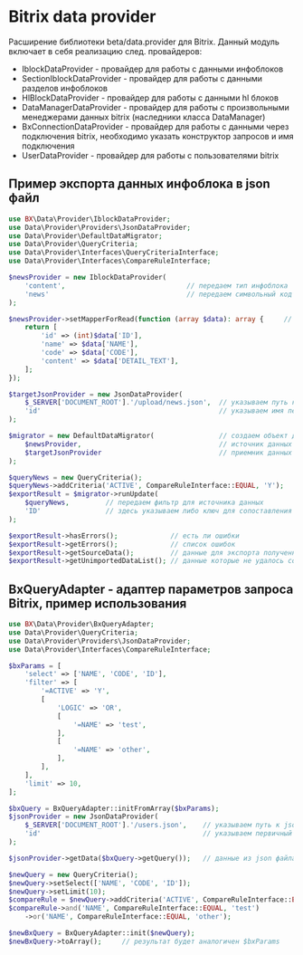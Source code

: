 # Bitrix data provider

Расширение библиотеки beta/data.provider для Bitrix. Данный модуль включает в себя реализацию след. провайдеров:

* IblockDataProvider - провайдер для работы с данными инфоблоков
* SectionIblockDataProvider - провайдер для работы с данными разделов инфоблоков
* HlBlockDataProvider - провайдер для работы с данными hl блоков
* DataManagerDataProvider - провайдер для работы с произвольными менеджерами данных bitrix (наследники класса DataManager)
* BxConnectionDataProvider - провайдер для работы с данными через подключения bitrix, необходимо указать конструктор запросов и имя подключения
* UserDataProvider - провайдер для работы с пользователями bitrix

## Пример экспорта данных инфоблока в json файл

```php
use BX\Data\Provider\IblockDataProvider;
use Data\Provider\Providers\JsonDataProvider;
use Data\Provider\DefaultDataMigrator;
use Data\Provider\QueryCriteria;
use Data\Provider\Interfaces\QueryCriteriaInterface;
use Data\Provider\Interfaces\CompareRuleInterface;

$newsProvider = new IblockDataProvider(
    'content',                              // передаем тип инфоблока
    'news'                                  // передаем символьный код инфоблока
);

$newsProvider->setMapperForRead(function (array $data): array {     // задаем маппер данных при запросе данных от провайдера
    return [
        'id' => (int)$data['ID'],
        'name' => $data['NAME'],
        'code' => $data['CODE'],
        'content' => $data['DETAIL_TEXT'],
    ];
});

$targetJsonProvider = new JsonDataProvider(
    $_SERVER['DOCUMENT_ROOT'].'/upload/news.json',  // указываем путь к файлу для сохранения
    'id'                                            // указываем имя первичного ключа
);

$migrator = new DefaultDataMigrator(                // создаем объект для обмена данными
    $newsProvider,                                  // источник данных
    $targetJsonProvider                             // приемник данных
);

$queryNews = new QueryCriteria();
$queryNews->addCriteria('ACTIVE', CompareRuleInterface::EQUAL, 'Y');    // сохранять в json файл будем только активные элементы
$exportResult = $migrator->runUpdate(
    $queryNews,         // передаем фильтр для источника данных
    'ID'                // здесь указываем либо ключ для сопоставления данных с первичным ключом приемника данных или же анонимную функцию вида function(array $dataItem): QueryCriteriaInterface
);

$exportResult->hasErrors();             // есть ли ошибки
$exportResult->getErrors();             // список ошибок
$exportResult->getSourceData();         // данные для экспорта полученные от источника
$exportResult->getUnimportedDataList(); // данные которые не удалось сохранить в json файл
```

## BxQueryAdapter - адаптер параметров запроса Bitrix, пример использования

```php
use BX\Data\Provider\BxQueryAdapter;
use Data\Provider\QueryCriteria;
use Data\Provider\Providers\JsonDataProvider;
use Data\Provider\Interfaces\CompareRuleInterface;

$bxParams = [
    'select' => ['NAME', 'CODE', 'ID'],
    'filter' => [   
        '=ACTIVE' => 'Y',
        [
            'LOGIC' => 'OR',
            [
                '=NAME' => 'test',
            ],
            [
                '=NAME' => 'other',
            ],
        ],
    ],
    'limit' => 10,
];

$bxQuery = BxQueryAdapter::initFromArray($bxParams);
$jsonProvider = new JsonDataProvider(
    $_SERVER['DOCUMENT_ROOT'].'/users.json',    // указываем путь к json файлу
    'id'                                        // указываем первичный ключ
);

$jsonProvider->getData($bxQuery->getQuery());   // данные из json файла

$newQuery = new QueryCriteria();
$newQuery->setSelect(['NAME', 'CODE', 'ID']);
$newQuery->setLimit(10);
$compareRule = $newQuery->addCriteria('ACTIVE', CompareRuleInterface::EQUAL, 'Y');
$compareRule->and('NAME', CompareRuleInterface::EQUAL, 'test')
    ->or('NAME', CompareRuleInterface::EQUAL, 'other');

$newBxQuery = BxQueryAdapter::init($newQuery);
$newBxQuery->toArray();     // результат будет аналогичен $bxParams
```